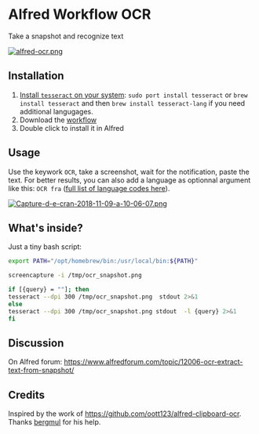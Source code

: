 # Alfred Workflow OCR
Take a snapshot and recognize text

[![alfred-ocr.png](./alfred-ocr.png)](./alfred-ocr.png)

## Installation

1. [Install `tesseract` on your system](https://github.com/tesseract-ocr/tesseract/wiki#macos): `sudo port install tesseract` or `brew install tesseract` and then `brew install tesseract-lang` if you need additional langugages.
2. Download the [workflow](https://github.com/nicooprat/alfred-ocr/blob/master/OCR.alfredworkflow)
3. Double click to install it in Alfred

## Usage

Use the keywork `OCR`, take a screenshot, wait for the notification, paste the text. For better results, you can also add a language as optionnal argument like this: `OCR fra` ([full list of language codes here](https://github.com/tesseract-ocr/tesseract/blob/b67ea2c1a70c56053e142a5fb7cc18fb29cdc4b8/src/training/language-specific.sh#L21)).

[![Capture-d-e-cran-2018-11-09-a-10-06-07.png](https://i.postimg.cc/jdsggtDc/Capture-d-e-cran-2018-11-09-a-10-06-07.png)](https://postimg.cc/5jRSjcqQ)

## What's inside?

Just a tiny bash script:

```bash
export PATH="/opt/homebrew/bin:/usr/local/bin:${PATH}"

screencapture -i /tmp/ocr_snapshot.png

if [{query} = ""]; then
tesseract --dpi 300 /tmp/ocr_snapshot.png  stdout 2>&1
else
tesseract --dpi 300 /tmp/ocr_snapshot.png stdout  -l {query} 2>&1
fi
```

## Discussion

On Alfred forum: https://www.alfredforum.com/topic/12006-ocr-extract-text-from-snapshot/

## Credits

Inspired by the work of https://github.com/oott123/alfred-clipboard-ocr. Thanks [bergmul](https://github.com/bergmul) for his help.
